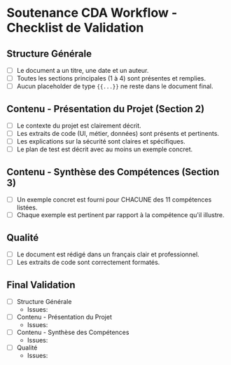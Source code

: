 # Soutenance CDA Workflow - Checklist de Validation

## Structure Générale

- [ ] Le document a un titre, une date et un auteur.
- [ ] Toutes les sections principales (1 à 4) sont présentes et remplies.
- [ ] Aucun placeholder de type `{{...}}` ne reste dans le document final.

## Contenu - Présentation du Projet (Section 2)

- [ ] Le contexte du projet est clairement décrit.
- [ ] Les extraits de code (UI, métier, données) sont présents et pertinents.
- [ ] Les explications sur la sécurité sont claires et spécifiques.
- [ ] Le plan de test est décrit avec au moins un exemple concret.

## Contenu - Synthèse des Compétences (Section 3)

- [ ] Un exemple concret est fourni pour CHACUNE des 11 compétences listées.
- [ ] Chaque exemple est pertinent par rapport à la compétence qu'il illustre.

## Qualité

- [ ] Le document est rédigé dans un français clair et professionnel.
- [ ] Les extraits de code sont correctement formatés.

## Final Validation

- [ ] Structure Générale
  - Issues:
- [ ] Contenu - Présentation du Projet
  - Issues:
- [ ] Contenu - Synthèse des Compétences
  - Issues:
- [ ] Qualité
  - Issues:
